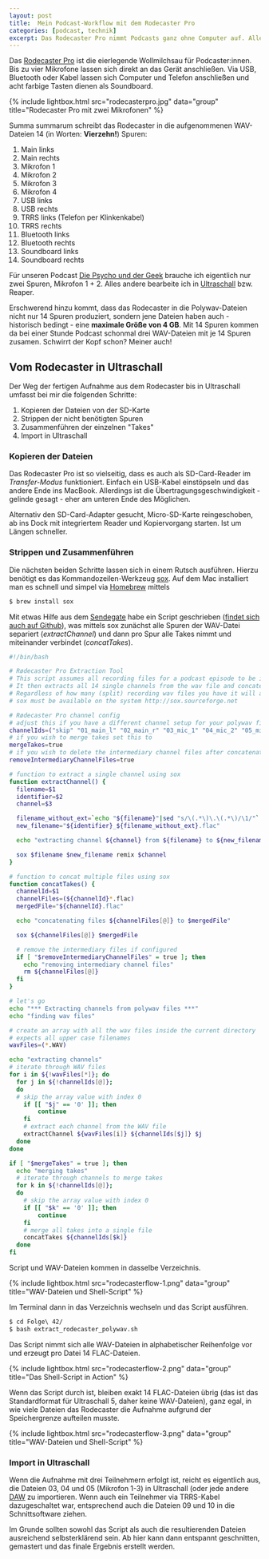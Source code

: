 ```yaml
---
layout: post
title:  Mein Podcast-Workflow mit dem Rodecaster Pro
categories: [podcast, technik]
excerpt: Das Rodecaster Pro nimmt Podcasts ganz ohne Computer auf. Allerdings gibt es ein paar Kniffe, die im Workflow etwas Handarbeit erfordern.
---
```


Das [Rodecaster Pro](https://de.rode.com/rodecasterpro) ist die eierlegende Wollmilchsau für Podcaster:innen. Bis zu vier Mikrofone lassen sich direkt an das Gerät anschließen. Via USB, Bluetooth oder Kabel lassen sich Computer und Telefon anschließen und acht farbige Tasten dienen als Soundboard.

{% include lightbox.html src="rodecasterpro.jpg" data="group" title="Rodecaster Pro mit zwei Mikrofonen" %}

Summa summarum schreibt das Rodecaster in die aufgenommenen WAV-Dateien 14 (in Worten: **Vierzehn!**) Spuren:

1. Main links
1. Main rechts
1. Mikrofon 1
1. Mikrofon 2
1. Mikrofon 3
1. Mikrofon 4
1. USB links
1. USB rechts
1. TRRS links (Telefon per Klinkenkabel)
1. TRRS rechts
1. Bluetooth links
1. Bluetooth rechts
1. Soundboard links
1. Soundboard rechts

Für unseren Podcast [Die Psycho und der Geek](https://www.diepsychounddergeek.de) brauche ich eigentlich nur zwei Spuren, Mikrofon 1 + 2. Alles andere bearbeite ich in [Ultraschall](https://ultraschall.fm) bzw. Reaper.

Erschwerend hinzu kommt, dass das Rodecaster in die Polywav-Dateien nicht nur 14 Spuren produziert, sondern jene Dateien haben auch - historisch bedingt - eine **maximale Größe von 4 GB**. Mit 14 Spuren kommen da bei einer Stunde Podcast schonmal drei WAV-Dateien mit je 14 Spuren zusamen. Schwirrt der Kopf schon? Meiner auch!

## Vom Rodecaster in Ultraschall

Der Weg der fertigen Aufnahme aus dem Rodecaster bis in Ultraschall umfasst bei mir die folgenden Schritte:

1. Kopieren der Dateien von der SD-Karte
1. Strippen der nicht benötigten Spuren
1. Zusammenführen der einzelnen "Takes"
1. Import in Ultraschall

### Kopieren der Dateien

Das Rodecaster Pro ist so vielseitig, dass es auch als SD-Card-Reader im _Transfer-Modus_ funktioniert. Einfach ein USB-Kabel einstöpseln und das andere Ende ins MacBook. Allerdings ist die Übertragungsgeschwindigkeit - gelinde gesagt - eher am unteren Ende des Möglichen.

Alternativ den SD-Card-Adapter gesucht, Micro-SD-Karte reingeschoben, ab ins Dock mit integriertem Reader und Kopiervorgang starten. Ist um Längen schneller.

### Strippen und Zusammenführen

Die nächsten beiden Schritte lassen sich in einem Rutsch ausführen. Hierzu benötigt es das Kommandozeilen-Werkzeug [sox](http://sox.sourceforge.net). Auf dem Mac installiert man es schnell und simpel via [Homebrew](https://brew.sh) mittels

```bash
$ brew install sox
```

Mit etwas Hilfe aus dem [Sendegate](https://sendegate.de/t/workflow-fuer-arbeit-mit-mehrspurigen-wav-dateien/13427/5?u=herrhochhaus) habe ein Script geschrieben ([findet sich auch auf Github](https://gist.github.com/yauh/2afe3f6b6d05686d69efce363d9fa1cb)), was mittels sox zunächst alle Spuren der WAV-Datei separiert (_extractChannel_) und dann pro Spur alle Takes nimmt und miteinander verbindet (_concatTakes_).

```bash
#!/bin/bash

# Rødecaster Pro Extraction Tool
# This script assumes all recording files for a podcast episode to be in the same directory as the script
# It then extracts all 14 single channels from the wav file and concatenates them
# Regardless of how many (split) recording wav files you have it will always produce 14 flac files
# sox must be available on the system http://sox.sourceforge.net

# Rødecaster Pro channel config
# adjust this if you have a different channel setup for your polywav files
channelIds=("skip" "01_main_l" "02_main_r" "03_mic_1" "04_mic_2" "05_mic_3" "06_mic_4" "07_usb_l" "08_usb_r" "09_trrs_l" "10_trrs_r" "11_bluetooth_l" "12_bluetooth_r" "13_soundboard_l" "14_soundboard_r")
# if you wish to merge takes set this to
mergeTakes=true
# if you wish to delete the intermediary channel files after concatenating
removeIntermediaryChannelFiles=true

# function to extract a single channel using sox
function extractChannel() {
  filename=$1
  identifier=$2
  channel=$3

  filename_without_ext=`echo "${filename}"|sed "s/\(.*\)\.\(.*\)/\1/"`
  new_filename="${identifier}_${filename_without_ext}.flac"

  echo "extracting channel ${channel} from ${filename} to ${new_filename}"

  sox $filename $new_filename remix $channel
}

# function to concat multiple files using sox
function concatTakes() {
  channelId=$1
  channelFiles=(${channelId}*.flac)
  mergedFile="${channelId}.flac"

  echo "concatenating files ${channelFiles[@]} to $mergedFile"

  sox ${channelFiles[@]} $mergedFile

  # remove the intermediary files if configured
  if [ "$removeIntermediaryChannelFiles" = true ]; then
    echo "removing intermediary channel files"
    rm ${channelFiles[@]}
  fi
}

# let's go
echo "*** Extracting channels from polywav files ***"
echo "finding wav files"

# create an array with all the wav files inside the current directory
# expects all upper case filenames
wavFiles=(*.WAV)

echo "extracting channels"
# iterate through WAV files
for i in ${!wavFiles[*]}; do
  for j in ${!channelIds[@]};
  do
  # skip the array value with index 0
    if [[ "$j" == '0' ]]; then
        continue
    fi
    # extract each channel from the WAV file
    extractChannel ${wavFiles[i]} ${channelIds[$j]} $j
  done
done

if [ "$mergeTakes" = true ]; then
  echo "merging takes"
  # iterate through channels to merge takes
  for k in ${!channelIds[@]};
  do
    # skip the array value with index 0
    if [[ "$k" == '0' ]]; then
        continue
    fi
    # merge all takes into a single file
    concatTakes ${channelIds[$k]}
  done
fi
```

Script und WAV-Dateien kommen in dasselbe Verzeichnis.

{% include lightbox.html src="rodecasterflow-1.png" data="group" title="WAV-Dateien und Shell-Script" %}

Im Terminal dann in das Verzeichnis wechseln und das Script ausführen.

```bash
$ cd Folge\ 42/
$ bash extract_rodecaster_polywav.sh

```
Das Script nimmt sich alle WAV-Dateien in alphabetischer Reihenfolge vor und erzeugt pro Datei 14 FLAC-Dateien.

{% include lightbox.html src="rodecasterflow-2.png" data="group" title="Das Shell-Script in Action" %}

Wenn das Script durch ist, bleiben exakt 14 FLAC-Dateien übrig (das ist das Standardformat für Ultraschall 5, daher keine WAV-Dateien), ganz egal, in wie viele Dateien das Rodecaster die Aufnahme aufgrund der Speichergrenze aufteilen musste.

{% include lightbox.html src="rodecasterflow-3.png" data="group" title="WAV-Dateien und Shell-Script" %}

### Import in Ultraschall

Wenn die Aufnahme mit drei Teilnehmern erfolgt ist, reicht es eigentlich aus, die Dateien 03, 04 und 05 (Mikrofon 1-3) in Ultraschall (oder jede andere [DAW](https://www.delamar.de/musiksoftware/podcast-software-51742/) zu importieren. Wenn auch ein Teilnehmer via TRRS-Kabel dazugeschaltet war, entsprechend auch die Dateien 09 und 10 in die Schnittsoftware ziehen.

Im Grunde sollten sowohl das Script als auch die resultierenden Dateien ausreichend selbsterklärend sein. Ab hier kann dann entspannt geschnitten, gemastert und das finale Ergebnis erstellt werden.

